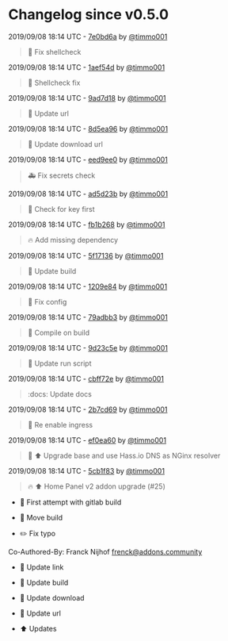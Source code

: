 # Changelog since v0.5.0

2019/09/08 18:14 UTC - [7e0bd6a](https://github.com/hassio-addons/addon-home-panel/commit/7e0bd6aea084f50f15039b3cd6273f1c707d6176) by [@timmo001](https://github.com/timmo001)
> :shirt: Fix shellcheck 

2019/09/08 18:14 UTC - [1aef54d](https://github.com/hassio-addons/addon-home-panel/commit/1aef54deda47a2e6ddaf8ac452fcbae35cd44b0e) by [@timmo001](https://github.com/timmo001)
> :shirt: Shellcheck fix 

2019/09/08 18:14 UTC - [9ad7d18](https://github.com/hassio-addons/addon-home-panel/commit/9ad7d184db5074302451aa7b9f1825ac9b7b2a0a) by [@timmo001](https://github.com/timmo001)
> :hammer: Update url 

2019/09/08 18:14 UTC - [8d5ea96](https://github.com/hassio-addons/addon-home-panel/commit/8d5ea9610d5669d54d952a5b96b1841833182de7) by [@timmo001](https://github.com/timmo001)
> :hammer: Update download url 

2019/09/08 18:14 UTC - [eed9ee0](https://github.com/hassio-addons/addon-home-panel/commit/eed9ee007c3185c8c48d68a0ded79bf3d0b0514a) by [@timmo001](https://github.com/timmo001)
> :ambulance: Fix secrets check 

2019/09/08 18:14 UTC - [ad5d23b](https://github.com/hassio-addons/addon-home-panel/commit/ad5d23bcc01842731a8f849908b619ef4ff69698) by [@timmo001](https://github.com/timmo001)
> :hammer: Check for key first 

2019/09/08 18:14 UTC - [fb1b268](https://github.com/hassio-addons/addon-home-panel/commit/fb1b268a3251e203e0ef1945869564edb1f69c6d) by [@timmo001](https://github.com/timmo001)
> :fire: Add missing dependency 

2019/09/08 18:14 UTC - [5f17136](https://github.com/hassio-addons/addon-home-panel/commit/5f1713626993cb60befa460e0be808f233bc5c4c) by [@timmo001](https://github.com/timmo001)
> :hammer: Update build 

2019/09/08 18:14 UTC - [1209e84](https://github.com/hassio-addons/addon-home-panel/commit/1209e84e5a7f39bf632bcdcdfe82a137128c94b0) by [@timmo001](https://github.com/timmo001)
> :hammer: Fix config 

2019/09/08 18:14 UTC - [79adbb3](https://github.com/hassio-addons/addon-home-panel/commit/79adbb3589659a2e9bea6ff810e56630eb87bca3) by [@timmo001](https://github.com/timmo001)
> :hammer: Compile on build 

2019/09/08 18:14 UTC - [9d23c5e](https://github.com/hassio-addons/addon-home-panel/commit/9d23c5eb21b1374799bc4cb508a8ab87692ac098) by [@timmo001](https://github.com/timmo001)
> :hammer: Update run script 

2019/09/08 18:14 UTC - [cbff72e](https://github.com/hassio-addons/addon-home-panel/commit/cbff72ebdd31c925e5736e381dbf2fbc9307508c) by [@timmo001](https://github.com/timmo001)
> :docs: Update docs 

2019/09/08 18:14 UTC - [2b7cd69](https://github.com/hassio-addons/addon-home-panel/commit/2b7cd697f6325c4d57004974778ce0ff45e5386f) by [@timmo001](https://github.com/timmo001)
> :hammer: Re enable ingress 

2019/09/08 18:14 UTC - [ef0ea60](https://github.com/hassio-addons/addon-home-panel/commit/ef0ea60964295f914aefd68add0fd7729f1d48f3) by [@timmo001](https://github.com/timmo001)
> :hammer: :arrow_up: Upgrade base and use Hass.io DNS as NGinx resolver 

2019/09/08 18:14 UTC - [5cb1f83](https://github.com/hassio-addons/addon-home-panel/commit/5cb1f83e99c7e19a4d00358418ecd840a1533e3d) by [@timmo001](https://github.com/timmo001)
> :fire: :arrow_up: Home Panel v2 addon upgrade (#25)

* :hammer: First attempt with gitlab build

* :hammer: Move build

* :pencil2: Fix typo

Co-Authored-By: Franck Nijhof <frenck@addons.community>

* :hammer: Update link

* :hammer: Update build

* :hammer: Update download

* :hammer: Update url

* :arrow_up: Updates 

